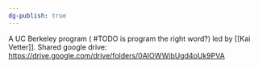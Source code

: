 ```yaml
---
dg-publish: true
---
```

A UC Berkeley program ( #TODO is program the right word?) led by [[Kai Vetter]].
Shared google drive: https://drive.google.com/drive/folders/0AIOWWibUgd4oUk9PVA
